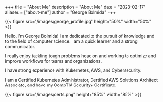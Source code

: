 +++
title = "About Me"
description = "About Me"
date = "2023-02-17"
aliases = ["about-me"]
author = "George Bolmida"
+++

{{< figure src="/images/george_profile.jpg" height="50%" width="50%" >}}

Hello, I'm George Bolmida! I am dedicated to the pursuit of knowledge and to the field of computer science. I am a quick learner and a strong communicator.

I really enjoy tackling tough problems head on and working to optimize and improve workflows for teams and organizations.

I have strong experience with Kubernetes, AWS, and Cybersecurity.

I am a Certified Kubernetes Administrator, Certified AWS Solutions Architect Associate, and have my CompTIA Security+ Certificate.

{{< figure src="/images/certs.png" height="85%" width="85%" >}}

